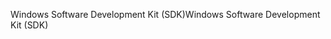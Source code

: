 <span data-ttu-id="614d7-101">Windows Software Development Kit (SDK)</span><span class="sxs-lookup"><span data-stu-id="614d7-101">Windows Software Development Kit (SDK)</span></span>